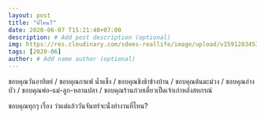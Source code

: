 ```yaml
---
layout: post
title: "ที่ไหน?"
date: 2020-06-07 T15:21:48+07:00
description: # Add post description (optional)
img: https://res.cloudinary.com/sdees-reallife/image/upload/v1591283453/1591008426306.png # Add image post (optional)
tags: [2020-06]
author: # Add name author (optional)
---
```

ขอบคุณวันอาทิตย์ / ขอบคุณกาแฟ น้ำแข็ง / ขอบคุณชิงช้าข้างบ้าน / ขอบคุณต้นมะม่วง / ขอบคุณอ่างบัว / ขอบคุณพ่อ-แม่-ลูก-หลานปลา / ขอบคุณร้านก๋วยเตี๋ยวเป็ดเจ้าเก่าหลังสหกรณ์

<i class="fa fa-child" style="color:plum"></i>

ขอบคุณทุกๆ เรื่อง ว่าแต่แล้ววันจันทร์จะนั่งทำงานที่ไหน?
